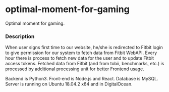 # optimal-moment-for-gaming
Optimal moment for gaming.

### Description
When user signs first time to our website, he/she is redirected to Fitbit login to give permission for our system to fetch data from Fitbit WebAPI. Every hour there is process to fetch new data for the user and to update Fitbit access tokens. Fetched data from Fitbit (and from tobii, benchmarks, etc.) is processed by additional processing unit for better Frontend usage.

Backend is Python3. Front-end is Node.js and React. Database is MySQL. Server is running on Ubuntu 18.04.2 x64 and in DigitalOcean.
